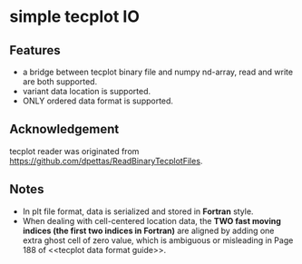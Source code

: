 # simple tecplot IO 
## Features
* a bridge between tecplot binary file and numpy nd-array, read and write are both supported.
* variant data location is supported.
* ONLY ordered data format is supported.
## Acknowledgement
tecplot reader was originated from https://github.com/dpettas/ReadBinaryTecplotFiles.
## Notes
* In plt file format, data is serialized and stored in **Fortran** style.
* When dealing with cell-centered location data, the **TWO fast moving indices (the first two indices in Fortran)** are aligned by adding one extra ghost cell of zero value,
which is ambiguous or misleading in Page 188 of \<\<tecplot data format guide>>.
